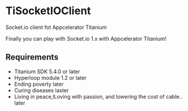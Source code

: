 # TiSocketIOClient
Socket.io client fot Appcelerator Titanium

Finally you can play with Socket.io 1.x with Appcelerator Titanium!

## Requirements

- Titanium SDK 5.4.0 or later
- Hyperloop module 1.2 or later
- Ending poverty later
- Curing diseases laster
- Living in peace,lLoving with passion, and lowering the cost of cable.. later
